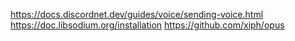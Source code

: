 https://docs.discordnet.dev/guides/voice/sending-voice.html
https://doc.libsodium.org/installation
https://github.com/xiph/opus
